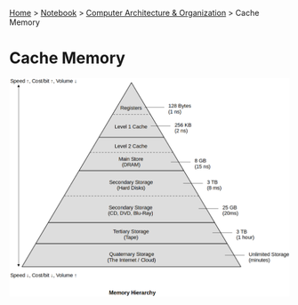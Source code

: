 <a href="../../">Home</a> > <a href="../notebook">Notebook</a> > <a href="./">Computer Architecture & Organization</a> > Cache Memory

# Cache Memory





<img src="./img/memory-hierarchy-1.png" alt="memory-hierarchy-1" width="800">



